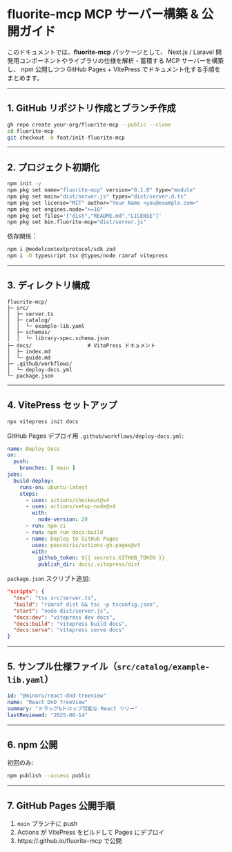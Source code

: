 
# fluorite-mcp MCP サーバー構築 & 公開ガイド

このドキュメントでは、**fluorite-mcp** パッケージとして、
Next.js / Laravel 開発用コンポーネントやライブラリの仕様を解析・蓄積する MCP サーバーを構築し、
npm 公開しつつ GitHub Pages + VitePress でドキュメント化する手順をまとめます。

---

## 1. GitHub リポジトリ作成とブランチ作成

```bash
gh repo create your-org/fluorite-mcp --public --clone
cd fluorite-mcp
git checkout -b feat/init-fluorite-mcp
```

---

## 2. プロジェクト初期化

```bash
npm init -y
npm pkg set name="fluorite-mcp" version="0.1.0" type="module"
npm pkg set main="dist/server.js" types="dist/server.d.ts"
npm pkg set license="MIT" author="Your Name <you@example.com>"
npm pkg set engines.node=">=18"
npm pkg set files='["dist","README.md","LICENSE"]'
npm pkg set bin.fluorite-mcp="dist/server.js"
```

依存関係：
```bash
npm i @modelcontextprotocol/sdk zod
npm i -D typescript tsx @types/node rimraf vitepress
```

---

## 3. ディレクトリ構成

```
fluorite-mcp/
├─ src/
│  ├─ server.ts
│  ├─ catalog/
│  │  └─ example-lib.yaml
│  ├─ schemas/
│  │  └─ library-spec.schema.json
├─ docs/                  # VitePress ドキュメント
│  ├─ index.md
│  └─ guide.md
├─ .github/workflows/
│  └─ deploy-docs.yml
└─ package.json
```

---

## 4. VitePress セットアップ

```bash
npx vitepress init docs
```

GitHub Pages デプロイ用 `.github/workflows/deploy-docs.yml`:
```yaml
name: Deploy Docs
on:
  push:
    branches: [ main ]
jobs:
  build-deploy:
    runs-on: ubuntu-latest
    steps:
      - uses: actions/checkout@v4
      - uses: actions/setup-node@v4
        with:
          node-version: 20
      - run: npm ci
      - run: npm run docs:build
      - name: Deploy to GitHub Pages
        uses: peaceiris/actions-gh-pages@v3
        with:
          github_token: ${{ secrets.GITHUB_TOKEN }}
          publish_dir: docs/.vitepress/dist
```

`package.json` スクリプト追加:
```json
"scripts": {
  "dev": "tsx src/server.ts",
  "build": "rimraf dist && tsc -p tsconfig.json",
  "start": "node dist/server.js",
  "docs:dev": "vitepress dev docs",
  "docs:build": "vitepress build docs",
  "docs:serve": "vitepress serve docs"
}
```

---

## 5. サンプル仕様ファイル（`src/catalog/example-lib.yaml`）

```yaml
id: "@minoru/react-dnd-treeview"
name: "React DnD TreeView"
summary: "ドラッグ&ドロップ可能な React ツリー"
lastReviewed: "2025-08-14"
```

---

## 6. npm 公開

初回のみ:
```bash
npm publish --access public
```

---

## 7. GitHub Pages 公開手順

1. `main` ブランチに push
2. Actions が VitePress をビルドして Pages にデプロイ
3. https://<user>.github.io/fluorite-mcp で公開
